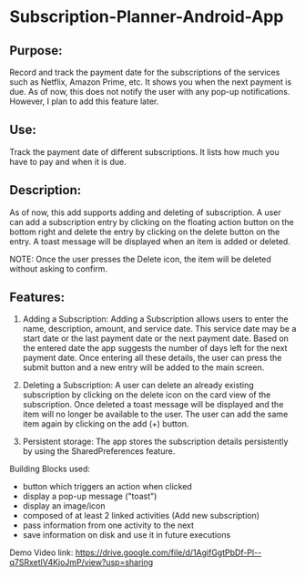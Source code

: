# Subscription-Planner-Android-App

## Purpose:
Record and track the payment date for the subscriptions of the services such as Netflix, Amazon Prime, etc. It shows you when the next payment is due. As of now, this does not notify the user with any pop-up notifications. However, I plan to add this feature later.

## Use:
Track the payment date of different subscriptions. It lists how much you have to pay and when it is due. 

## Description:
As of now, this add supports adding and deleting of subscription. A user can add a subscription entry by clicking on the floating action button on the bottom right and delete the entry by clicking on the delete button on the entry. A toast message will be displayed when an item is added or deleted. 

NOTE: Once the user presses the Delete icon, the item will be deleted without asking to confirm. 

## Features:
1. Adding a Subscription:
Adding a Subscription allows users to enter the name, description, amount, and service date. This service date may be a start date or the last payment date or the next payment date. Based on the entered date the app suggests the number of days left for the next payment date. Once entering all these details, the user can press the submit button and a new entry will be added to the main screen.

2. Deleting a Subscription:
A user can delete an already existing subscription by clicking on the delete icon on the card view of the subscription. Once deleted a toast message will be displayed and the item will no longer be available to the user. The user can add the same item again by clicking on the add (+) button.

3. Persistent storage:
The app stores the subscription details persistently by using the SharedPreferences feature.

Building Blocks used:
- button which triggers an action when clicked
- display a pop-up message ("toast")
- display an image/icon
- composed of at least 2 linked activities (Add new subscription)
- pass information from one activity to the next
- save information on disk and use it in future executions


Demo Video link: https://drive.google.com/file/d/1AgifGgtPbDf-Pl--q7SRxetlV4KjoJmP/view?usp=sharing

